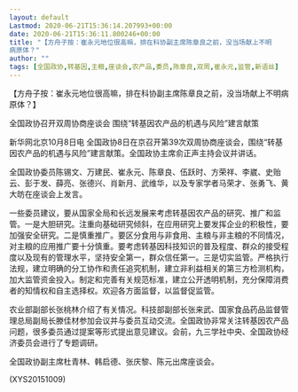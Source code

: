 ```yaml
---
layout: default
Lastmod: 2020-06-21T15:36:14.207993+00:00
date: 2020-06-21T15:36:11.800246+00:00
title: "【方舟子按：崔永元地位很高嘛，排在科协副主席陈章良之前，没当场献上不明
病原体？"
author: ""
tags: [全国政协,转基因,主粮,座谈会,农产品,委员,陈章良,双周,崔永元,监管,新语丝]
---
```


【方舟子按：崔永元地位很高嘛，排在科协副主席陈章良之前，没当场献上不明病原体？】

全国政协召开双周协商座谈会 围绕“转基因农产品的机遇与风险”建言献策

新华网北京10月8日电  全国政协8日在京召开第39次双周协商座谈会，围绕“转基因农产品的机遇与风险”建言献策。全国政协主席俞正声主持会议并讲话。

全国政协委员陈锡文、万建民、崔永元、陈章良、伍跃时、方荣祥、李崴、史贻云、彭于发、薛亮、张德兴、肖新月、武维华，以及专家学者马荣才、张勇飞、黄大昉在座谈会上发言。

一些委员建议，要从国家全局和长远发展来考虑转基因农产品的研究、推广和监管。一是大胆研究。注重向基础研究倾斜，在应用研究上要发挥企业的积极性，要加强安全研究。二是慎重推广。要区分食用与非食用、主粮与非主粮的不同情况，对主粮的应用推广要十分慎重。要考虑转基因科技知识的普及程度、群众的接受程度以及现有的管理水平，坚持安全第一，群众信任第一。三是切实监管。严格执行法规，建立明确的分工协作和责任追究机制，建立非利益相关的第三方检测机构，加大监管资金投入。制定和完善有关规范标准，建立公开透明机制，充分保障消费者的知情权和自主选择权。欢迎各方面监督，以监督促监管。

农业部副部长张桃林介绍了有关情况。科技部副部长张来武、国家食品药品监督管理总局副局长滕佳材参加会议并与委员互动交流。全国政协非常关注转基因农产品问题，很多委员通过提案等形式提出意见建议。会前，九三学社中央、全国政协经济委员会进行了专题调研。

全国政协副主席杜青林、韩启德、张庆黎、陈元出席座谈会。

(XYS20151009)

